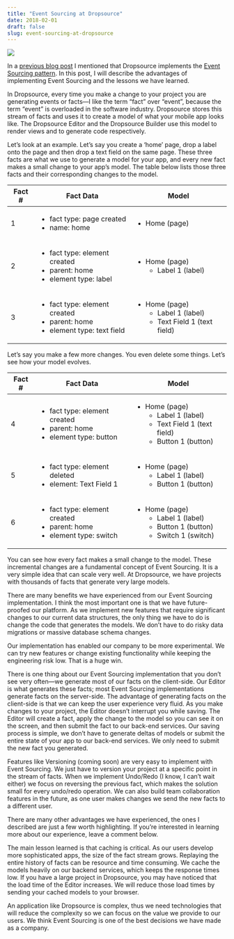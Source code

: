 ```yaml
---
title: "Event Sourcing at Dropsource"
date: 2018-02-01
draft: false
slug: event-sourcing-at-dropsource
---
```


![](/images/event-sourcing-at-dropsource.png)

In a [previous blog post](/content/posts/2017/event-sourcing-vs-traditional-architectures.md) I mentioned that Dropsource implements the [Event Sourcing pattern](https://martinfowler.com/eaaDev/EventSourcing.html). In this post, I will describe the advantages of implementing Event Sourcing and the lessons we have learned.

In Dropsource, every time you make a change to your project you are generating events or facts—I like the term “fact” over “event”, because the term “event” is overloaded in the software industry. Dropsource stores this stream of facts and uses it to create a model of what your mobile app looks like. The Dropsource Editor and the Dropsource Builder use this model to render views and to generate code respectively.

Let’s look at an example. Let’s say you create a ‘home’ page, drop a label onto the page and then drop a text field on the same page. These three facts are what we use to generate a model for your app, and every new fact makes a small change to your app’s model. The table below lists those three facts and their corresponding changes to the model.

| Fact #  | Fact Data  | Model  |
|---|---|---|
| 1  | <ul><li>fact type: page created</li><li>name: home</li></ul>  | <ul><li>Home (page)</li></ul>   |
| 2  | <ul><li>fact type: element created</li><li>parent: home</li><li>element type: label</li></ul>   | <ul><li>Home (page)<ul><li>Label 1 (label)</li></ul></li></ul>   |
| 3  | <ul><li>fact type: element created</li><li>parent: home</li><li>element type: text field</li></ul>  | <ul><li>Home (page)<ul><li>Label 1 (label)</li><li>Text Field 1 (text field)</li></ul></li></ul>  |


Let’s say you make a few more changes. You even delete some things. Let’s see how your model evolves.


| Fact #  | Fact Data  | Model  |
|---|---|---|
| 4  | <ul><li>fact type: element created</li><li>parent: home</li><li>element type: button</li></ul>  | <ul><li>Home (page)<ul><li>Label 1 (label)</li><li>Text Field 1 (text field)</li><li>Button 1 (button)</li></ul></li></ul>   |
| 5  | <ul><li>fact type: element deleted</li><li>element: Text Field 1</li></ul>   | <ul><li>Home (page)<ul><li>Label 1 (label)</li><li>Button 1 (button)</li></ul></li></ul>    |
| 6  | <ul><li>fact type: element created</li><li>parent: home</li><li>element type: switch</li></ul>  | <ul><li>Home (page)<ul><li>Label 1 (label)</li><li>Button 1 (button)</li><li>Switch 1 (switch)</li></ul></li></ul>  |


You can see how every fact makes a small change to the model. These incremental changes are a fundamental concept of Event Sourcing. It is a very simple idea that can scale very well. At Dropsource, we have projects with thousands of facts that generate very large models.

There are many benefits we have experienced from our Event Sourcing implementation. I think the most important one is that we have future-proofed our platform. As we implement new features that require significant changes to our current data structures, the only thing we have to do is change the code that generates the models. We don’t have to do risky data migrations or massive database schema changes.

Our implementation has enabled our company to be more experimental. We can try new features or change existing functionality while keeping the engineering risk low. That is a huge win.

There is one thing about our Event Sourcing implementation that you don’t see very often—we generate most of our facts on the client-side. Our Editor is what generates these facts; most Event Sourcing implementations generate facts on the server-side. The advantage of generating facts on the client-side is that we can keep the user experience very fluid. As you make changes to your project, the Editor doesn’t interrupt you while saving. The Editor will create a fact, apply the change to the model so you can see it on the screen, and then submit the fact to our back-end services. Our saving process is simple, we don’t have to generate deltas of models or submit the entire state of your app to our back-end services. We only need to submit the new fact you generated.

Features like Versioning (coming soon) are very easy to implement with Event Sourcing. We just have to version your project at a specific point in the stream of facts. When we implement Undo/Redo (I know, I can’t wait either) we focus on reversing the previous fact, which makes the solution small for every undo/redo operation. We can also build team collaboration features in the future, as one user makes changes we send the new facts to a different user.

There are many other advantages we have experienced, the ones I described are just a few worth highlighting. If you’re interested in learning more about our experience, leave a comment below.

The main lesson learned is that caching is critical. As our users develop more sophisticated apps, the size of the fact stream grows. Replaying the entire history of facts can be resource and time consuming. We cache the models heavily on our backend services, which keeps the response times low. If you have a large project in Dropsource, you may have noticed that the load time of the Editor increases. We will reduce those load times by sending your cached models to your browser.

An application like Dropsource is complex, thus we need technologies that will reduce the complexity so we can focus on the value we provide to our users. We think Event Sourcing is one of the best decisions we have made as a company.